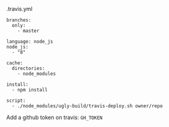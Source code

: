 .travis.yml

```
branches:
  only:
    - master

language: node_js
node_js:
  - "8"

cache:
  directories:
    - node_modules

install:
  - npm install

script:
  - ./node_modules/ugly-build/travis-deploy.sh owner/repo
```

Add a github token on travis: `GH_TOKEN`

